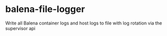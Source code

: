 # balena-file-logger
Write all Balena container logs and host logs to file with log rotation via the supervisor api

